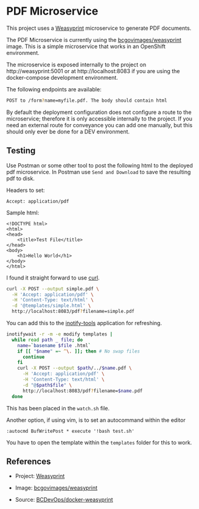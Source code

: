 # PDF Microservice

This project uses a [Weasyprint](http://weasyprint.org/) microservice to generate PDF documents.

The PDF Microservice is currently using the [bcgovimages/weasyprint](https://hub.docker.com/r/bcgovimages/weasyprint/) image.  This is a simple microservice that works in an OpenShift environment.

The microservice is exposed internally to the project on http://weasyprint:5001 or at http://localhost:8083 if you are using the docker-compose development environment.

The following endpoints are available:

```bash
POST to /form?name=myfile.pdf. The body should contain html
```

By default the deployment configuration does not configure a route to the microservice; therefore it is only accessible internally to the project.  If you need an external route for conveyance you can add one manually, but this should only ever be done for a DEV environment.  

## Testing

Use Postman or some other tool to post the following html to the deployed pdf microservice.  In Postman use `Send and Download` to save the resulting pdf to disk.

Headers to set:
```
Accept: application/pdf
```

Sample html:
```
<!DOCTYPE html>
<html>
<head>
    <title>Test File</title>
</head>
<body>
    <h1>Hello World</h1>
</body>
</html>
```

I found it straight forward to use [curl](https://curl.haxx.se/).
```bash
curl -X POST --output simple.pdf \
  -H 'Accept: application/pdf' \
  -H 'Content-Type: text/html' \
  -d '@templates/simple.html' \
  http://localhost:8083/pdf?filename=simple.pdf
```

You can add this to the [inotify-tools](https://github.com/inotify-tools/inotify-tools/wiki) application for refreshing.
```bash
inotifywait -r -m -e modify templates |
  while read path _ file; do
    name=`basename $file .html`
    if [[ "$name" =~ ^\. ]]; then # No swap files
      continue
    fi
    curl -X POST --output $path/../$name.pdf \
      -H 'Accept: application/pdf' \
      -H 'Content-Type: text/html' \
      -d "@$path$file" \
      http://localhost:8083/pdf?filename=$name.pdf
  done
```
This has been placed in the `watch.sh` file.


Another option, if using vim, is to set an autocommand within the editor
```ed
:autocmd BufWritePost * execute '!bash test.sh'
```
You have to open the template within the `templates` folder for this to work.



## References

* Project: [Weasyprint](http://weasyprint.org/)

* Image: [bcgovimages/weasyprint](https://hub.docker.com/r/bcgovimages/weasyprint/)
* Source: [BCDevOps/docker-weasyprint](https://github.com/BCDevOps/docker-weasyprint)
